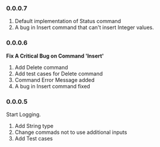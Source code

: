 ### 0.0.0.7 ###

1. Default implementation of Status command
2. A bug in Insert command that can't insert Integer values.

### 0.0.0.6 ###
__Fix A Critical Bug on Command 'Insert'__

1. Add Delete command
2. Add test cases for Delete command
3. Command Error Message added
4. A bug in Insert command fixed

### 0.0.0.5 ###
Start Logging.

1. Add String type
2. Change commads not to use additional inputs
3. Add Test cases
